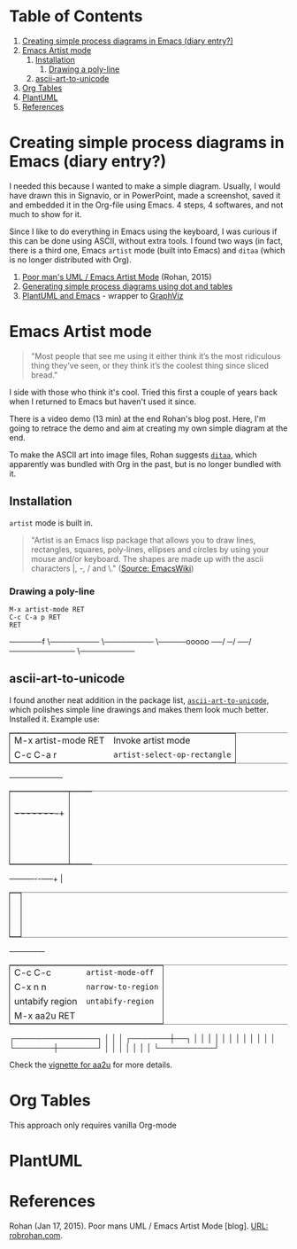 
# Table of Contents

1.  [Creating simple process diagrams in Emacs (diary entry?)](#org38acea2)
2.  [Emacs Artist mode](#org9dcc862)
    1.  [Installation](#orgbff7ca3)
        1.  [Drawing a poly-line](#orgd3ff5bb)
    2.  [ascii-art-to-unicode](#org6c199b2)
3.  [Org Tables](#org02daa3d)
4.  [PlantUML](#org67f4383)
5.  [References](#orgd9ae914)


<a id="org38acea2"></a>

# Creating simple process diagrams in Emacs (diary entry?)

I needed this because I wanted to make a simple diagram. Usually, I
would have drawn this in Signavio, or in PowerPoint, made a
screenshot, saved it and embedded it in the Org-file using Emacs. 4
steps, 4 softwares, and not much to show for it.

Since I like to do everything in Emacs using the keyboard, I was
curious if this can be done using ASCII, without extra tools. I
found two ways (in fact, there is a third one, Emacs `artist` mode
(built into Emacs) and `ditaa` (which is no longer distributed with
Org).

1.  [Poor man's UML / Emacs Artist Mode](https://robrohan.com/2015/01/17/poor-mans-uml-artist-mode.html) (Rohan, 2015)
2.  [Generating simple process diagrams using dot and tables](https://orgmode.org/worg/org-tutorials/org-dot-diagrams.html)
3.  [PlantUML and Emacs](https://plantuml.com/emacs) - wrapper to [GraphViz](http://www.graphviz.org/)


<a id="org9dcc862"></a>

# Emacs Artist mode

> "Most people that see me using it either think it’s the most
> ridiculous thing they’ve seen, or they think it’s the coolest thing
> since sliced bread."

I side with those who think it's cool. Tried this first a couple of
years back when I returned to Emacs but haven't used it since.

There is a video demo (13 min) at the end Rohan's blog post. Here,
I'm going to retrace the demo and aim at creating my own simple
diagram at the end.

To make the ASCII art into image files, Rohan suggests [`ditaa`](http://ditaa.sourceforge.net/),
which apparently was bundled with Org in the past, but is no longer
bundled with it.


<a id="orgbff7ca3"></a>

## Installation

`artist` mode is built in.

> "Artist is an Emacs lisp package that allows you to draw lines,
> rectangles, squares, poly-lines, ellipses and circles by using your
> mouse and/or keyboard. The shapes are made up with the ascii
> characters |, -, / and \\."  ([Source: EmacsWiki](https://www.emacswiki.org/emacs/ArtistMode))


<a id="orgd3ff5bb"></a>

### Drawing a poly-line

    M-x artist-mode RET
    C-c C-a p RET
    RET

──────f
      \\─────────
                \\─────────
                          \\─────ooooo
	                   ──/
	                 ─/
	       	      ──/
	            ────────────
				\\──────────


<a id="org6c199b2"></a>

## ascii-art-to-unicode

I found another neat addition in the package list,
[`ascii-art-to-unicode`](https://elpa.gnu.org/packages/ascii-art-to-unicode.html), which polishes simple line drawings and
makes them look much better. Installed it. Example use:

<table border="2" cellspacing="0" cellpadding="6" rules="groups" frame="hsides">


<colgroup>
<col  class="org-left" />

<col  class="org-left" />
</colgroup>
<tbody>
<tr>
<td class="org-left">M-x artist-mode RET</td>
<td class="org-left">Invoke artist mode</td>
</tr>


<tr>
<td class="org-left">C-c C-a r</td>
<td class="org-left"><code>artist-select-op-rectangle</code></td>
</tr>
</tbody>
</table>

<del>---------------</del>

<table border="2" cellspacing="0" cellpadding="6" rules="groups" frame="hsides">


<colgroup>
<col  class="org-left" />
</colgroup>
<tbody>
<tr>
<td class="org-left">&#xa0;</td>
</tr>


<tr>
<td class="org-left"><del>-------</del>&#x2013;+</td>
</tr>


<tr>
<td class="org-left">&#xa0;</td>
<td class="org-left">&#xa0;</td>
<td class="org-left">&#xa0;</td>
</tr>


<tr>
<td class="org-left">&#xa0;</td>
<td class="org-left">&#xa0;</td>
<td class="org-left">&#xa0;</td>
</tr>


<tr>
<td class="org-left">&#xa0;</td>
<td class="org-left">&#xa0;</td>
<td class="org-left">&#xa0;</td>
</tr>
</tbody>
</table>

<del>-------</del>--&#x2013;&#x2014;+  |

<table border="2" cellspacing="0" cellpadding="6" rules="groups" frame="hsides">


<colgroup>
<col  class="org-left" />
</colgroup>
<tbody>
<tr>
<td class="org-left">&#xa0;</td>
</tr>


<tr>
<td class="org-left">&#xa0;</td>
</tr>


<tr>
<td class="org-left">&#xa0;</td>
</tr>
</tbody>
</table>

<del>----------</del>

<table border="2" cellspacing="0" cellpadding="6" rules="groups" frame="hsides">


<colgroup>
<col  class="org-left" />

<col  class="org-left" />
</colgroup>
<tbody>
<tr>
<td class="org-left">C-c C-c</td>
<td class="org-left"><code>artist-mode-off</code></td>
</tr>


<tr>
<td class="org-left">C-x n n</td>
<td class="org-left"><code>narrow-to-region</code></td>
</tr>


<tr>
<td class="org-left">untabify region</td>
<td class="org-left"><code>untabify-region</code></td>
</tr>


<tr>
<td class="org-left">M-x aa2u RET</td>
<td class="org-left">&#xa0;</td>
</tr>
</tbody>
</table>

┌───────────────┐
│               │
│       ┌───────┼──┐
│       │       │  │
│       │       │  │
│       │       │  │
└───────┼───────┘  │
│          │
│          │
│          │
└──────────┘

Check the [vignette for aa2u](https://elpa.gnu.org/packages/ascii-art-to-unicode.html) for more details.


<a id="org02daa3d"></a>

# Org Tables

This approach only requires vanilla Org-mode


<a id="org67f4383"></a>

# PlantUML


<a id="orgd9ae914"></a>

# References

Rohan (Jan 17, 2015). Poor mans UML / Emacs Artist Mode [blog]. [URL:
robrohan.com](https://robrohan.com/2015/01/17/poor-mans-uml-artist-mode.html).

